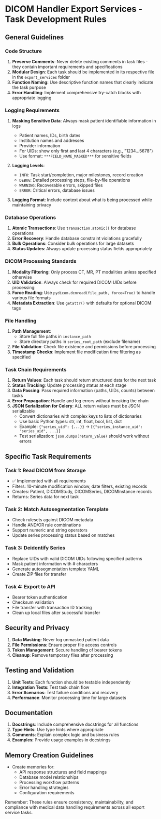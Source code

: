 # DICOM Handler Export Services - Task Development Rules

## General Guidelines

### Code Structure
1. **Preserve Comments**: Never delete existing comments in task files - they contain important requirements and specifications
2. **Modular Design**: Each task should be implemented in its respective file in the `export_services` folder
3. **Function Naming**: Use descriptive function names that clearly indicate the task purpose
4. **Error Handling**: Implement comprehensive try-catch blocks with appropriate logging

### Logging Requirements
1. **Masking Sensitive Data**: Always mask patient identifiable information in logs
   - Patient names, IDs, birth dates
   - Institution names and addresses
   - Provider information
   - For UIDs: show only first and last 4 characters (e.g., "1234...5678")
   - Use format: `***FIELD_NAME_MASKED***` for sensitive fields

2. **Logging Levels**:
   - `INFO`: Task start/completion, major milestones, record creation
   - `DEBUG`: Detailed processing steps, file-by-file operations
   - `WARNING`: Recoverable errors, skipped files
   - `ERROR`: Critical errors, database issues

3. **Logging Format**: Include context about what is being processed while maintaining privacy

### Database Operations
1. **Atomic Transactions**: Use `transaction.atomic()` for database operations
2. **Error Recovery**: Handle database constraint violations gracefully
3. **Bulk Operations**: Consider bulk operations for large datasets
4. **Status Updates**: Always update processing status fields appropriately

### DICOM Processing Standards
1. **Modality Filtering**: Only process CT, MR, PT modalities unless specified otherwise
2. **UID Validation**: Always check for required DICOM UIDs before processing
3. **Force Reading**: Use `pydicom.dcmread(file_path, force=True)` to handle various file formats
4. **Metadata Extraction**: Use `getattr()` with defaults for optional DICOM tags

### File Handling
1. **Path Management**: 
   - Store full file paths in `instance_path`
   - Store directory paths in `series_root_path` (exclude filename)
2. **File Validation**: Check file existence and permissions before processing
3. **Timestamp Checks**: Implement file modification time filtering as specified

### Task Chain Requirements
1. **Return Values**: Each task should return structured data for the next task
2. **Status Tracking**: Update processing status at each stage
3. **Data Passing**: Pass required information (paths, UIDs, counts) between tasks
4. **Error Propagation**: Handle and log errors without breaking the chain
5. **JSON Serialization for Celery**: ALL return values must be JSON serializable
   - Convert dictionaries with complex keys to lists of dictionaries
   - Use basic Python types: str, int, float, bool, list, dict
   - Example: `{"series_uid": {...}}` → `[{"series_instance_uid": "series_uid", ...}]`
   - Test serialization: `json.dumps(return_value)` should work without errors

## Specific Task Requirements

### Task 1: Read DICOM from Storage
- ✅ Implemented with all requirements
- Filters: 10-minute modification window, date filters, existing records
- Creates: Patient, DICOMStudy, DICOMSeries, DICOMInstance records
- Returns: Series data for next task

### Task 2: Match Autosegmentation Template
- Check rulesets against DICOM metadata
- Handle AND/OR rule combinations
- Support numeric and string operators
- Update series processing status based on matches

### Task 3: Deidentify Series
- Replace UIDs with valid DICOM UIDs following specified patterns
- Mask patient information with # characters
- Generate autosegmentation template YAML
- Create ZIP files for transfer

### Task 4: Export to API
- Bearer token authentication
- Checksum validation
- File transfer with transaction ID tracking
- Clean up local files after successful transfer

## Security and Privacy
1. **Data Masking**: Never log unmasked patient data
2. **File Permissions**: Ensure proper file access controls
3. **Token Management**: Secure handling of bearer tokens
4. **Cleanup**: Remove temporary files after processing

## Testing and Validation
1. **Unit Tests**: Each function should be testable independently
2. **Integration Tests**: Test task chain flow
3. **Error Scenarios**: Test failure conditions and recovery
4. **Performance**: Monitor processing time for large datasets

## Documentation
1. **Docstrings**: Include comprehensive docstrings for all functions
2. **Type Hints**: Use type hints where appropriate
3. **Comments**: Explain complex logic and business rules
4. **Examples**: Provide usage examples in docstrings

## Memory Creation Guidelines
- Create memories for:
  - API response structures and field mappings
  - Database model relationships
  - Processing workflow patterns
  - Error handling strategies
  - Configuration requirements

Remember: These rules ensure consistency, maintainability, and compliance with medical data handling requirements across all export service tasks.
